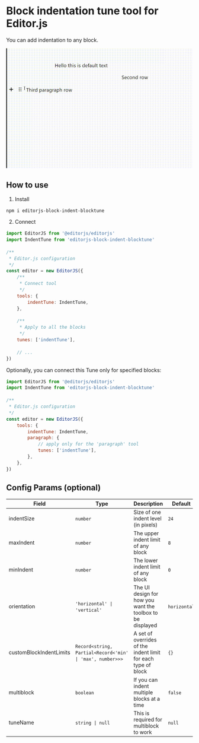 # Block indentation tune tool for Editor.js

You can add indentation to any block.

![readme](./assets/example1.gif)

## How to use

1. Install

```shell
npm i editorjs-block-indent-blocktune
```

2. Connect

```js
import EditorJS from '@editorjs/editorjs'
import IndentTune from 'editorjs-block-indent-blocktune'

/**
 * Editor.js configuration
 */
const editor = new EditorJS({
    /**
     * Connect tool
     */
    tools: {
        indentTune: IndentTune,
    },

    /**
     * Apply to all the blocks
     */
    tunes: ['indentTune'],

    // ...
})
```

Optionally, you can connect this Tune only for specified blocks:

```js
import EditorJS from '@editorjs/editorjs'
import IndentTune from 'editorjs-block-indent-blocktune'

/**
 * Editor.js configuration
 */
const editor = new EditorJS({
    tools: {
        indentTune: IndentTune,
        paragraph: {
            // apply only for the 'paragraph' tool
            tunes: ['indentTune'],
        },
    },
})
```

## Config Params (optional)

| Field                   | Type                                                      | Description                                                   | Default      |
| ----------------------- | --------------------------------------------------------- | ------------------------------------------------------------- | ------------ |
| indentSize              | `number`                                                  | Size of one indent level (in pixels)                          | `24`         |
| maxIndent               | `number`                                                  | The upper indent limit of any block                           | `8`          |
| minIndent               | `number`                                                  | The lower indent limit of any block                           | `0`          |
| orientation             | `'horizontal' \| 'vertical'`                              | The UI design for how you want the toolbox to be displayed    | `horizontal` |
| customBlockIndentLimits | `Record<string, Partial<Record<'min' \| 'max', number>>>` | A set of overrides of the indent limit for each type of block | `{}`         |
| multiblock              | `boolean`                                                 | If you can indent multiple blocks at a time                   | `false`      |
| tuneName                | `string \| null`                                          | This is required for multiblock to work                       | `null`       |
